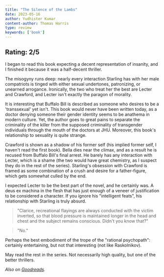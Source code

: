 ```yaml
---
title: "The Silence of the Lambs"
date: 2023-05-16
author: Yudhister Kumar
content-author: Thomas Harris
type: review
keywords: ['book']
---
```

## Rating: **2/5**

I began to read this book expecting a decent representation of insanity, and I finished it because it was a half-decent thriller.

The misogyny runs deep: nearly every interaction Starling has with her male compatriots is tinged with either sexual undertones, patronizing, or unearned arrogance. Ironically, the two who treat her the best are Lecter and Crawford, and Lecter isn't exactly the paragon of morality.

It is interesting that Buffalo Bill is described as someone who desires to be a 'transsexual' yet isn't. This book would never have been written today, as a doctor denying someone their gender identity seems to be anathema in modern culture. Yet, the author goes to great pains to separate the criminality of the killer from the supposed criminality of transgender individuals through the mouth of the doctors at JHU. Moreover, this book's relationship to sexuality is quite strange. 

Crawford is shown as a shadow of his former self (his implied former self, I haven't read the first book). Bella dies near the climax, and as a result he is recused from Buffalo Bill's final arrest. He barely has any interaction with Lecter, which is a shame (the two would have great chemistry, as I suspect they do in the rest of the series). Starling's obsession with Crawford is framed as some combination of a crush and desire for a father-figure, which gets somewhat culled by the end. 

I expected Lecter to be the best part of the novel, and he certainly was. A deus ex machina in the flesh that has just enough of a veneer of justification to be considered a character. If you ignore his "intelligent feats", his relationship with Starling is truly absurd.

> "Clarice, recreational flayings are always conducted with the victim inverted, so that blood pressure is maintained longer in the head and chest and the subject remains conscious. Didn't you know that?"

> "No."

Perhaps the best embodiment of the trope of the "rational psychopath": certainly entertaining, but not that interesting (not like Raskolnikov).

May read the rest in the series. Not necessarily high quality, but one of the better thrillers.

*Also on [Goodreads](https://www.goodreads.com/review/show/5468502558).*

